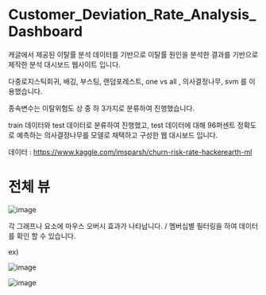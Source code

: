# Customer_Deviation_Rate_Analysis_Dashboard
캐글에서 제공된 이탈률 분석 데이터를 기반으로 이탈률 원인을 분석한 결과를 기반으로  제작한 분석 대시보드 웹사이트 입니다.

다중로지스틱회귀, 배깅, 부스팅, 랜덤포레스트, one vs all , 의사결정나무, svm 를 이용했습니다.

종속변수는 이탈위험도 상 중 하 3가지로 분류하여 진행했습니다.

train 데이터와 test 데이터로 분류하여 진행했고, test 데이터에 대해 96퍼센트 정확도로 예측하는 의사결정나무를 모델로 채택하고 구성한 웹 대시보드 입니다.

데이터 : https://www.kaggle.com/imsparsh/churn-risk-rate-hackerearth-ml

# 전체 뷰

![image](https://user-images.githubusercontent.com/63800086/148571120-014b94b2-ac95-40c7-b3d8-e3a94979205e.png)


각 그래프나 요소에 마우스 오버시 효과가 나타납니다. / 멤버십별 필터링을 하여 데이터를 확인 할 수 있습니다.

ex)

![image](https://user-images.githubusercontent.com/63800086/148571545-34823abf-0320-44ed-9381-e15eee92fadf.png)



![image](https://user-images.githubusercontent.com/63800086/148571406-ebe4fd4d-d3a8-4613-a841-ab203cc78451.png)


